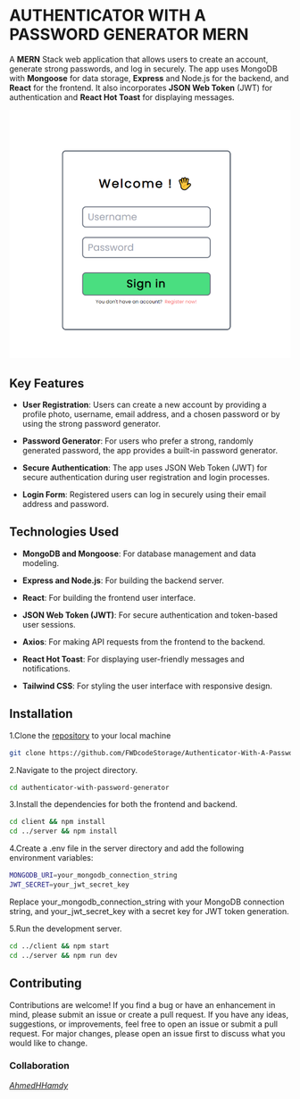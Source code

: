 # **AUTHENTICATOR** WITH A PASSWORD GENERATOR **MERN**

A **MERN** Stack web application that allows users to create an account, generate strong passwords, and log in securely. The app uses MongoDB with **Mongoose** for data storage, **Express** and Node.js for the backend, and **React** for the frontend. It also incorporates **JSON Web Token** (JWT) for authentication and **React Hot Toast** for displaying messages.

![App Screenshot](./client/public/screenshot.png)

## Key Features

- **User Registration**: Users can create a new account by providing a profile photo, username, email address, and a chosen password or by using the strong password generator.

- **Password Generator**: For users who prefer a strong, randomly generated password, the app provides a built-in password generator.

- **Secure Authentication**: The app uses JSON Web Token (JWT) for secure authentication during user registration and login processes.

- **Login Form**: Registered users can log in securely using their email address and password.

## Technologies Used

- **MongoDB and Mongoose**: For database management and data modeling.

- **Express and Node.js**: For building the backend server.

- **React**: For building the frontend user interface.

- **JSON Web Token (JWT)**: For secure authentication and token-based user sessions.

- **Axios**: For making API requests from the frontend to the backend.

- **React Hot Toast**: For displaying user-friendly messages and notifications.

- **Tailwind CSS**: For styling the user interface with responsive design.

## Installation

1.Clone the [repository](https://github.com/FWDcodeStorage/Authenticator-With-A-Password-Generator) to your local machine

```bash
git clone https://github.com/FWDcodeStorage/Authenticator-With-A-Password-Generator.git

```

2.Navigate to the project directory.

```bash
cd authenticator-with-password-generator

```

3.Install the dependencies for both the frontend and backend.

```bash
cd client && npm install
cd ../server && npm install
```

4.Create a .env file in the server directory and add the following environment variables:

```bash
MONGODB_URI=your_mongodb_connection_string
JWT_SECRET=your_jwt_secret_key
```

Replace your_mongodb_connection_string with your MongoDB connection string, and your_jwt_secret_key with a secret key for JWT token generation.

5.Run the development server.

```bash
cd ../client && npm start
cd ../server && npm run dev
```

## Contributing

Contributions are welcome! If you find a bug or have an enhancement in mind, please submit an issue or create a pull request. If you have any ideas, suggestions, or improvements, feel free to open an issue or submit a pull request. For major changes, please open an issue first to discuss what you would like to change.

### Collaboration

*[AhmedHHamdy](https://github.com/AhmedHHamdy)*
